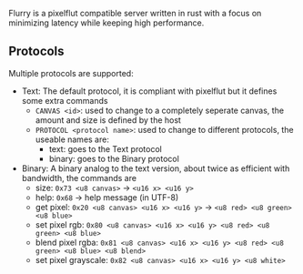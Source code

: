 Flurry is a pixelflut compatible server written in rust 
with a focus on minimizing latency while keeping high performance.

## Protocols

Multiple protocols are supported:
- Text: The default protocol, it is compliant with pixelflut but it defines some extra commands
    - `CANVAS <id>`: used to change to a completely seperate canvas, the amount and size is defined by the host
    - `PROTOCOL <protocol name>`: used to change to different protocols, the useable names are:
        - text: goes to the Text protocol
        - binary: goes to the Binary protocol
- Binary: A binary analog to the text version, about twice as efficient with bandwidth, the commands are
    - size: `0x73 <u8 canvas>` -> `<u16 x> <u16 y>`
    - help: `0x68` -> help message (in UTF-8)
    - get pixel: `0x20 <u8 canvas> <u16 x> <u16 y>` -> `<u8 red> <u8 green> <u8 blue>`
    - set pixel rgb: `0x80 <u8 canvas> <u16 x> <u16 y> <u8 red> <u8 green> <u8 blue>`
    - blend pixel rgba: `0x81 <u8 canvas> <u16 x> <u16 y> <u8 red> <u8 green> <u8 blue> <u8 blend>`
    - set pixel grayscale: `0x82 <u8 canvas> <u16 x> <u16 y> <u8 white>`


